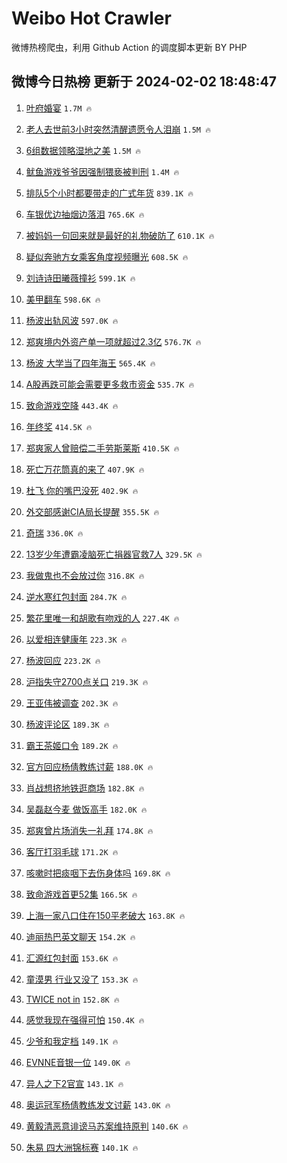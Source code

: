 # Weibo Hot Crawler 



微博热榜爬虫，利用 Github Action 的调度脚本更新 BY PHP 


## 微博今日热榜 更新于 2024-02-02 18:48:47 
1. [叶府婚宴](https://s.weibo.com/weibo?q=%E5%8F%B6%E5%BA%9C%E5%A9%9A%E5%AE%B4&t=31&band_rank=1&Refer=top) `1.7M 🔥` 

1. [老人去世前3小时突然清醒遗愿令人泪崩](https://s.weibo.com/weibo?q=%23%E8%80%81%E4%BA%BA%E5%8E%BB%E4%B8%96%E5%89%8D3%E5%B0%8F%E6%97%B6%E7%AA%81%E7%84%B6%E6%B8%85%E9%86%92%E9%81%97%E6%84%BF%E4%BB%A4%E4%BA%BA%E6%B3%AA%E5%B4%A9%23&t=31&band_rank=2&Refer=top) `1.5M 🔥` 

1. [6组数据领略湿地之美](https://s.weibo.com/weibo?q=%236%E7%BB%84%E6%95%B0%E6%8D%AE%E9%A2%86%E7%95%A5%E6%B9%BF%E5%9C%B0%E4%B9%8B%E7%BE%8E%23&t=31&band_rank=3&Refer=top) `1.5M 🔥` 

1. [鱿鱼游戏爷爷因强制猥亵被判刑](https://s.weibo.com/weibo?q=%23%E9%B1%BF%E9%B1%BC%E6%B8%B8%E6%88%8F%E7%88%B7%E7%88%B7%E5%9B%A0%E5%BC%BA%E5%88%B6%E7%8C%A5%E4%BA%B5%E8%A2%AB%E5%88%A4%E5%88%91%23&t=31&band_rank=4&Refer=top) `1.4M 🔥` 

1. [排队5个小时都要带走的广式年货](https://s.weibo.com/weibo?q=%23%E6%8E%92%E9%98%9F5%E4%B8%AA%E5%B0%8F%E6%97%B6%E9%83%BD%E8%A6%81%E5%B8%A6%E8%B5%B0%E7%9A%84%E5%B9%BF%E5%BC%8F%E5%B9%B4%E8%B4%A7%23&t=31&band_rank=5&Refer=top) `839.1K 🔥` 

1. [车银优边抽烟边落泪](https://s.weibo.com/weibo?q=%23%E8%BD%A6%E9%93%B6%E4%BC%98%E8%BE%B9%E6%8A%BD%E7%83%9F%E8%BE%B9%E8%90%BD%E6%B3%AA%23&t=31&band_rank=6&Refer=top) `765.6K 🔥` 

1. [被妈妈一句回来就是最好的礼物破防了](https://s.weibo.com/weibo?q=%23%E8%A2%AB%E5%A6%88%E5%A6%88%E4%B8%80%E5%8F%A5%E5%9B%9E%E6%9D%A5%E5%B0%B1%E6%98%AF%E6%9C%80%E5%A5%BD%E7%9A%84%E7%A4%BC%E7%89%A9%E7%A0%B4%E9%98%B2%E4%BA%86%23&t=31&band_rank=7&Refer=top) `610.1K 🔥` 

1. [疑似奔驰方女乘客角度视频曝光](https://s.weibo.com/weibo?q=%23%E7%96%91%E4%BC%BC%E5%A5%94%E9%A9%B0%E6%96%B9%E5%A5%B3%E4%B9%98%E5%AE%A2%E8%A7%92%E5%BA%A6%E8%A7%86%E9%A2%91%E6%9B%9D%E5%85%89%23&t=31&band_rank=8&Refer=top) `608.5K 🔥` 

1. [刘诗诗田曦薇撞衫](https://s.weibo.com/weibo?q=%23%E5%88%98%E8%AF%97%E8%AF%97%E7%94%B0%E6%9B%A6%E8%96%87%E6%92%9E%E8%A1%AB%23&t=31&band_rank=9&Refer=top) `599.1K 🔥` 

1. [美甲翻车](https://s.weibo.com/weibo?q=%E7%BE%8E%E7%94%B2%E7%BF%BB%E8%BD%A6&t=31&band_rank=10&Refer=top) `598.6K 🔥` 

1. [杨波出轨风波](https://s.weibo.com/weibo?q=%E6%9D%A8%E6%B3%A2%E5%87%BA%E8%BD%A8%E9%A3%8E%E6%B3%A2&t=31&band_rank=11&Refer=top) `597.0K 🔥` 

1. [郑爽境内外资产单一项就超过2.3亿](https://s.weibo.com/weibo?q=%23%E9%83%91%E7%88%BD%E5%A2%83%E5%86%85%E5%A4%96%E8%B5%84%E4%BA%A7%E5%8D%95%E4%B8%80%E9%A1%B9%E5%B0%B1%E8%B6%85%E8%BF%872.3%E4%BA%BF%23&t=31&band_rank=12&Refer=top) `576.7K 🔥` 

1. [杨波 大学当了四年海王](https://s.weibo.com/weibo?q=%E6%9D%A8%E6%B3%A2%20%E5%A4%A7%E5%AD%A6%E5%BD%93%E4%BA%86%E5%9B%9B%E5%B9%B4%E6%B5%B7%E7%8E%8B&t=31&band_rank=13&Refer=top) `565.4K 🔥` 

1. [A股再跌可能会需要更多救市资金](https://s.weibo.com/weibo?q=%23A%E8%82%A1%E5%86%8D%E8%B7%8C%E5%8F%AF%E8%83%BD%E4%BC%9A%E9%9C%80%E8%A6%81%E6%9B%B4%E5%A4%9A%E6%95%91%E5%B8%82%E8%B5%84%E9%87%91%23&t=31&band_rank=14&Refer=top) `535.7K 🔥` 

1. [致命游戏空降](https://s.weibo.com/weibo?q=%E8%87%B4%E5%91%BD%E6%B8%B8%E6%88%8F%E7%A9%BA%E9%99%8D&t=31&band_rank=15&Refer=top) `443.4K 🔥` 

1. [年终奖](https://s.weibo.com/weibo?q=%E5%B9%B4%E7%BB%88%E5%A5%96&t=31&band_rank=16&Refer=top) `414.5K 🔥` 

1. [郑爽家人曾赔偿二手劳斯莱斯](https://s.weibo.com/weibo?q=%23%E9%83%91%E7%88%BD%E5%AE%B6%E4%BA%BA%E6%9B%BE%E8%B5%94%E5%81%BF%E4%BA%8C%E6%89%8B%E5%8A%B3%E6%96%AF%E8%8E%B1%E6%96%AF%23&t=31&band_rank=17&Refer=top) `410.5K 🔥` 

1. [死亡万花筒真的来了](https://s.weibo.com/weibo?q=%23%E6%AD%BB%E4%BA%A1%E4%B8%87%E8%8A%B1%E7%AD%92%E7%9C%9F%E7%9A%84%E6%9D%A5%E4%BA%86%23&t=31&band_rank=18&Refer=top) `407.9K 🔥` 

1. [杜飞 你的嘴巴没死](https://s.weibo.com/weibo?q=%E6%9D%9C%E9%A3%9E%20%E4%BD%A0%E7%9A%84%E5%98%B4%E5%B7%B4%E6%B2%A1%E6%AD%BB&t=31&band_rank=19&Refer=top) `402.9K 🔥` 

1. [外交部感谢CIA局长提醒](https://s.weibo.com/weibo?q=%23%E5%A4%96%E4%BA%A4%E9%83%A8%E6%84%9F%E8%B0%A2CIA%E5%B1%80%E9%95%BF%E6%8F%90%E9%86%92%23&t=31&band_rank=20&Refer=top) `355.5K 🔥` 

1. [奇瑞](https://s.weibo.com/weibo?q=%E5%A5%87%E7%91%9E&t=31&band_rank=21&Refer=top) `336.0K 🔥` 

1. [13岁少年遭霸凌脑死亡捐器官救7人](https://s.weibo.com/weibo?q=%2313%E5%B2%81%E5%B0%91%E5%B9%B4%E9%81%AD%E9%9C%B8%E5%87%8C%E8%84%91%E6%AD%BB%E4%BA%A1%E6%8D%90%E5%99%A8%E5%AE%98%E6%95%917%E4%BA%BA%23&t=31&band_rank=22&Refer=top) `329.5K 🔥` 

1. [我做鬼也不会放过你](https://s.weibo.com/weibo?q=%E6%88%91%E5%81%9A%E9%AC%BC%E4%B9%9F%E4%B8%8D%E4%BC%9A%E6%94%BE%E8%BF%87%E4%BD%A0&t=31&band_rank=23&Refer=top) `316.8K 🔥` 

1. [逆水寒红包封面](https://s.weibo.com/weibo?q=%E9%80%86%E6%B0%B4%E5%AF%92%E7%BA%A2%E5%8C%85%E5%B0%81%E9%9D%A2&t=31&band_rank=24&Refer=top) `284.7K 🔥` 

1. [繁花里唯一和胡歌有吻戏的人](https://s.weibo.com/weibo?q=%23%E7%B9%81%E8%8A%B1%E9%87%8C%E5%94%AF%E4%B8%80%E5%92%8C%E8%83%A1%E6%AD%8C%E6%9C%89%E5%90%BB%E6%88%8F%E7%9A%84%E4%BA%BA%23&t=31&band_rank=25&Refer=top) `227.4K 🔥` 

1. [以爱相连健康年](https://s.weibo.com/weibo?q=%23%E4%BB%A5%E7%88%B1%E7%9B%B8%E8%BF%9E%E5%81%A5%E5%BA%B7%E5%B9%B4%23&t=31&band_rank=26&Refer=top) `223.3K 🔥` 

1. [杨波回应](https://s.weibo.com/weibo?q=%23%E6%9D%A8%E6%B3%A2%E5%9B%9E%E5%BA%94%23&t=31&band_rank=27&Refer=top) `223.2K 🔥` 

1. [沪指失守2700点关口](https://s.weibo.com/weibo?q=%23%E6%B2%AA%E6%8C%87%E5%A4%B1%E5%AE%882700%E7%82%B9%E5%85%B3%E5%8F%A3%23&t=31&band_rank=28&Refer=top) `219.3K 🔥` 

1. [王亚伟被调查](https://s.weibo.com/weibo?q=%23%E7%8E%8B%E4%BA%9A%E4%BC%9F%E8%A2%AB%E8%B0%83%E6%9F%A5%23&t=31&band_rank=29&Refer=top) `202.3K 🔥` 

1. [杨波评论区](https://s.weibo.com/weibo?q=%23%E6%9D%A8%E6%B3%A2%E8%AF%84%E8%AE%BA%E5%8C%BA%23&t=31&band_rank=30&Refer=top) `189.3K 🔥` 

1. [霸王茶姬口令](https://s.weibo.com/weibo?q=%E9%9C%B8%E7%8E%8B%E8%8C%B6%E5%A7%AC%E5%8F%A3%E4%BB%A4&t=31&band_rank=31&Refer=top) `189.2K 🔥` 

1. [官方回应杨倩教练讨薪](https://s.weibo.com/weibo?q=%23%E5%AE%98%E6%96%B9%E5%9B%9E%E5%BA%94%E6%9D%A8%E5%80%A9%E6%95%99%E7%BB%83%E8%AE%A8%E8%96%AA%23&t=31&band_rank=32&Refer=top) `188.0K 🔥` 

1. [肖战想挤地铁逛商场](https://s.weibo.com/weibo?q=%23%E8%82%96%E6%88%98%E6%83%B3%E6%8C%A4%E5%9C%B0%E9%93%81%E9%80%9B%E5%95%86%E5%9C%BA%23&t=31&band_rank=33&Refer=top) `182.8K 🔥` 

1. [吴磊赵今麦 做饭高手](https://s.weibo.com/weibo?q=%E5%90%B4%E7%A3%8A%E8%B5%B5%E4%BB%8A%E9%BA%A6%20%E5%81%9A%E9%A5%AD%E9%AB%98%E6%89%8B&t=31&band_rank=34&Refer=top) `182.0K 🔥` 

1. [郑爽曾片场消失一礼拜](https://s.weibo.com/weibo?q=%23%E9%83%91%E7%88%BD%E6%9B%BE%E7%89%87%E5%9C%BA%E6%B6%88%E5%A4%B1%E4%B8%80%E7%A4%BC%E6%8B%9C%23&t=31&band_rank=35&Refer=top) `174.8K 🔥` 

1. [客厅打羽毛球](https://s.weibo.com/weibo?q=%E5%AE%A2%E5%8E%85%E6%89%93%E7%BE%BD%E6%AF%9B%E7%90%83&t=31&band_rank=36&Refer=top) `171.2K 🔥` 

1. [咳嗽时把痰咽下去伤身体吗](https://s.weibo.com/weibo?q=%E5%92%B3%E5%97%BD%E6%97%B6%E6%8A%8A%E7%97%B0%E5%92%BD%E4%B8%8B%E5%8E%BB%E4%BC%A4%E8%BA%AB%E4%BD%93%E5%90%97&t=31&band_rank=37&Refer=top) `169.8K 🔥` 

1. [致命游戏首更52集](https://s.weibo.com/weibo?q=%23%E8%87%B4%E5%91%BD%E6%B8%B8%E6%88%8F%E9%A6%96%E6%9B%B452%E9%9B%86%23&t=31&band_rank=38&Refer=top) `166.5K 🔥` 

1. [上海一家八口住在150平老破大](https://s.weibo.com/weibo?q=%23%E4%B8%8A%E6%B5%B7%E4%B8%80%E5%AE%B6%E5%85%AB%E5%8F%A3%E4%BD%8F%E5%9C%A8150%E5%B9%B3%E8%80%81%E7%A0%B4%E5%A4%A7%23&t=31&band_rank=39&Refer=top) `163.8K 🔥` 

1. [迪丽热巴英文聊天](https://s.weibo.com/weibo?q=%23%E8%BF%AA%E4%B8%BD%E7%83%AD%E5%B7%B4%E8%8B%B1%E6%96%87%E8%81%8A%E5%A4%A9%23&t=31&band_rank=40&Refer=top) `154.2K 🔥` 

1. [汇源红包封面](https://s.weibo.com/weibo?q=%E6%B1%87%E6%BA%90%E7%BA%A2%E5%8C%85%E5%B0%81%E9%9D%A2&t=31&band_rank=41&Refer=top) `153.6K 🔥` 

1. [童漠男 行业又没了](https://s.weibo.com/weibo?q=%E7%AB%A5%E6%BC%A0%E7%94%B7%20%E8%A1%8C%E4%B8%9A%E5%8F%88%E6%B2%A1%E4%BA%86&t=31&band_rank=42&Refer=top) `153.3K 🔥` 

1. [TWICE not in](https://s.weibo.com/weibo?q=TWICE%20not%20in&t=31&band_rank=43&Refer=top) `152.8K 🔥` 

1. [感觉我现在强得可怕](https://s.weibo.com/weibo?q=%E6%84%9F%E8%A7%89%E6%88%91%E7%8E%B0%E5%9C%A8%E5%BC%BA%E5%BE%97%E5%8F%AF%E6%80%95&t=31&band_rank=44&Refer=top) `150.4K 🔥` 

1. [少爷和我定档](https://s.weibo.com/weibo?q=%23%E5%B0%91%E7%88%B7%E5%92%8C%E6%88%91%E5%AE%9A%E6%A1%A3%23&t=31&band_rank=45&Refer=top) `149.1K 🔥` 

1. [EVNNE音银一位](https://s.weibo.com/weibo?q=%23EVNNE%E9%9F%B3%E9%93%B6%E4%B8%80%E4%BD%8D%23&t=31&band_rank=46&Refer=top) `149.0K 🔥` 

1. [异人之下2官宣](https://s.weibo.com/weibo?q=%23%E5%BC%82%E4%BA%BA%E4%B9%8B%E4%B8%8B2%E5%AE%98%E5%AE%A3%23&t=31&band_rank=47&Refer=top) `143.1K 🔥` 

1. [奥运冠军杨倩教练发文讨薪](https://s.weibo.com/weibo?q=%23%E5%A5%A5%E8%BF%90%E5%86%A0%E5%86%9B%E6%9D%A8%E5%80%A9%E6%95%99%E7%BB%83%E5%8F%91%E6%96%87%E8%AE%A8%E8%96%AA%23&t=31&band_rank=48&Refer=top) `143.0K 🔥` 

1. [黄毅清恶意诽谤马苏案维持原判](https://s.weibo.com/weibo?q=%23%E9%BB%84%E6%AF%85%E6%B8%85%E6%81%B6%E6%84%8F%E8%AF%BD%E8%B0%A4%E9%A9%AC%E8%8B%8F%E6%A1%88%E7%BB%B4%E6%8C%81%E5%8E%9F%E5%88%A4%23&t=31&band_rank=49&Refer=top) `140.6K 🔥` 

1. [朱易 四大洲锦标赛](https://s.weibo.com/weibo?q=%E6%9C%B1%E6%98%93%20%E5%9B%9B%E5%A4%A7%E6%B4%B2%E9%94%A6%E6%A0%87%E8%B5%9B&t=31&band_rank=50&Refer=top) `140.1K 🔥` 

